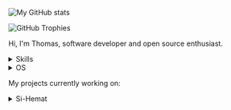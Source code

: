 

![My GitHub stats](https://github-readme-stats.vercel.app/api?username=thomrib)

![GitHub Trophies](https://github-profile-trophy.vercel.app/?username=thomrib&theme=radical) 

Hi, I'm Thomas, software developer and open source enthusiast.

<details>
  <summary>Skills</summary>

- JavaScript
- PHP (Native, Laravel)
- VB.NET             
- Python
</details>

<details>
  <summary>OS</summary>
  
- Linux
- MacOS
- Windows
</details>

My projects currently working on:
<details>
<summary>Si-Hemat</summary>

- [Si-Hemat](https://github.com/thomrib/Si-Hemat) - to track income and expenses for personal audit needs
</details>
